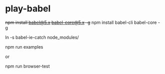 # play-babel

~~npm install babel@5.x babel-core@5.x -g~~
npm install babel-cli babel-core -g

ln -s babel-ie-catch node_modules/

npm run examples

or

npm run browser-test

